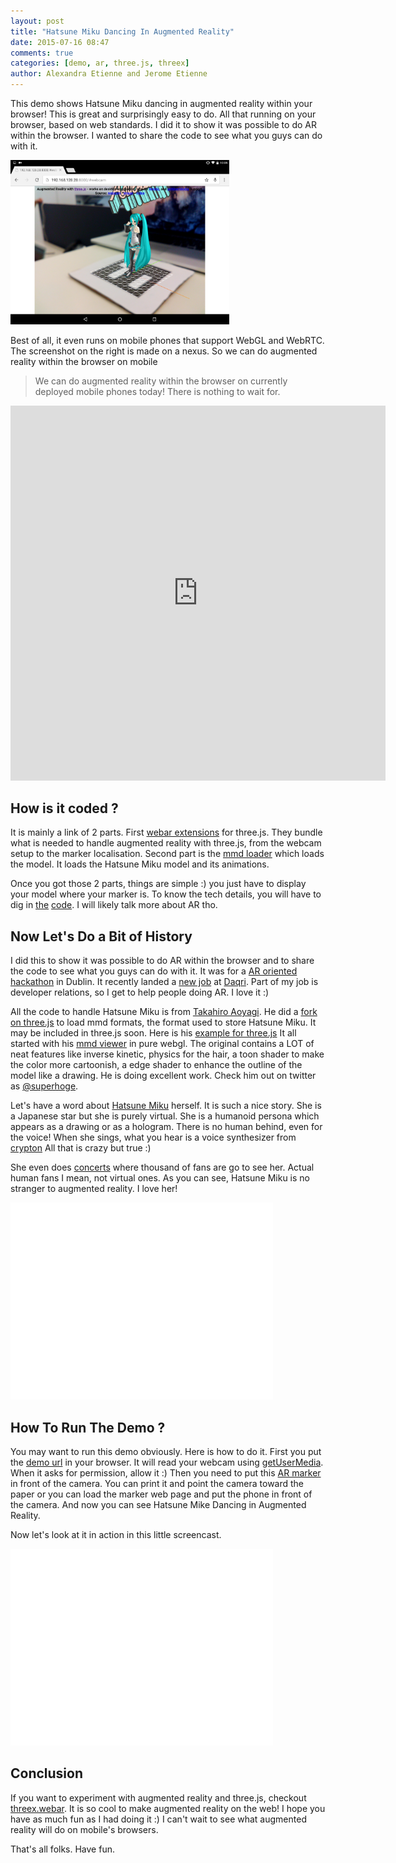```yaml
---
layout: post
title: "Hatsune Miku Dancing In Augmented Reality"
date: 2015-07-16 08:47
comments: true
categories: [demo, ar, three.js, threex]
author: Alexandra Etienne and Jerome Etienne
---
```


This demo shows Hatsune Miku dancing in augmented reality within 
your browser! This is great and surprisingly easy to do.
All that running on your browser, based on web standards.
I did it to show it was possible to do AR within the browser. I wanted to share the code to see what you guys can do with it. 

<img class="right" src="/data/2015-07-16-hatsune-miku-dancing-in-augmented-reality/screenshots/screenshot-nexus9.png" width="350">

Best of all, it even runs on mobile phones that 
support WebGL and WebRTC.
The screenshot on the right is made on a nexus.
So we can do augmented reality within the browser on mobile

> We can do augmented reality within the browser on currently deployed mobile phones today! 
> There is nothing to wait for. 

<iframe src="https://vine.co/v/eApD5rPtKxT/embed/simple" width="600" height="600" frameborder="0"></iframe><script src="https://platform.vine.co/static/scripts/embed.js"></script>


## How is it coded ?

It is mainly a link of 2 parts. 
First [webar extensions](https://github.com/jeromeetienne/threex.webar)
for three.js. They bundle what is needed to handle augmented reality with three.js, from the webcam setup to the marker localisation.
Second part is the [mmd loader](http://takahirox.github.io/three.js/examples/#webgl_loader_mmd) which loads the model. It loads the Hatsune Miku model and its animations.

Once you got those 2 parts, things are simple :) you just have to display your model where your marker is. 
To know the tech details, you will have to dig in [the](http://takahirox.github.io/three.js/examples/#webgl_loader_mmd)
[code](https://github.com/jeromeetienne/threex.webar).
I will likely talk more about AR tho. 

## Now Let's Do a Bit of History
I did this to show it was possible to do AR within the browser and to share the code to see what you guys can do with it. 
It was for a [AR oriented hackathon](http://daqri.com/dublinhacks/) in Dublin.
It recently landed a [new job](https://twitter.com/jerome_etienne/status/572435641079877632) at [Daqri](http://daqri.com). Part of my job is developer relations, so I get to help people doing AR. I love it :)


All the code to handle Hatsune Miku is from 
[Takahiro Aoyagi](https://www.linkedin.com/pub/takahiro-aoyagi/96/10a/41a).
He did a [fork on three.js](http://github.io/takahirox/three.js) to load mmd formats, the format used to store Hatsune Miku.
It may be included in three.js soon.
Here is his [example for three.js](http://takahirox.github.io/three.js/examples/#webgl_loader_mmd)
It all started with his [mmd viewer](http://takahirox.github.io/mmd-viewer-js/) in pure webgl. 
The original contains a LOT of neat features like inverse kinetic, physics for the hair,
a toon shader to make the color more cartoonish, a edge shader to enhance the outline of the model 
like a drawing.
He is doing excellent work. Check him out on twitter as [@superhoge](https://twitter.com/superhoge).

Let's have a word about [Hatsune Miku](https://en.wikipedia.org/wiki/Hatsune_Miku) herself.
It is such a nice story. 
She is a Japanese star but she is purely virtual.
She is a humanoid persona which appears as a drawing or as a hologram. 
There is no human behind, even for the voice!
When she sings, what you hear is a voice synthesizer from [crypton](https://en.wikipedia.org/wiki/Crypton_Future_Media)
All that is crazy but true :)

She even does [concerts](https://www.youtube.com/watch?v=pEaBqiLeCu0) where thousand of fans are go to see her. 
Actual human fans I mean, not virtual ones.
As you can see, Hatsune Miku is no stranger to augmented reality.
I love her!

<iframe width="420" height="315" src="//www.youtube.com/embed/pEaBqiLeCu0" frameborder="0" allowfullscreen></iframe>

## How To Run The Demo ?

You may want to run this demo obviously.
Here is how to do it.
First you put the [demo url](http://jeromeetienne.github.io/demo.hatsunemiku-augmentedreality) in your browser.
It will read your webcam using [getUserMedia](https://developer.mozilla.org/en-US/docs/Web/API/Navigator/getUserMedia). When it asks for permission, allow it :)
Then you need to put this [AR marker](http://jeromeetienne.github.io/demo.hatsunemiku-augmentedreality/marker/image-marker-265.html) in front of the camera. 
You can print it and point the camera toward the paper
or you can load the marker web page and put the phone in front of the camera.
And now you can see Hatsune Mike Dancing in Augmented Reality.

Now let's look at it in action in this little screencast.
<iframe width="420" height="315" src="//www.youtube.com/embed/ObVR2mOM-3Y" frameborder="0" allowfullscreen></iframe>

## Conclusion
If you want to experiment with augmented reality and three.js, checkout [threex.webar](https://github.com/jeromeetienne/threex.webar).
It is so cool to make augmented reality on the web!
I hope you have as much fun as I had doing it :)
I can't wait to see what augmented reality will do on mobile's browsers.

That's all folks. Have fun.
